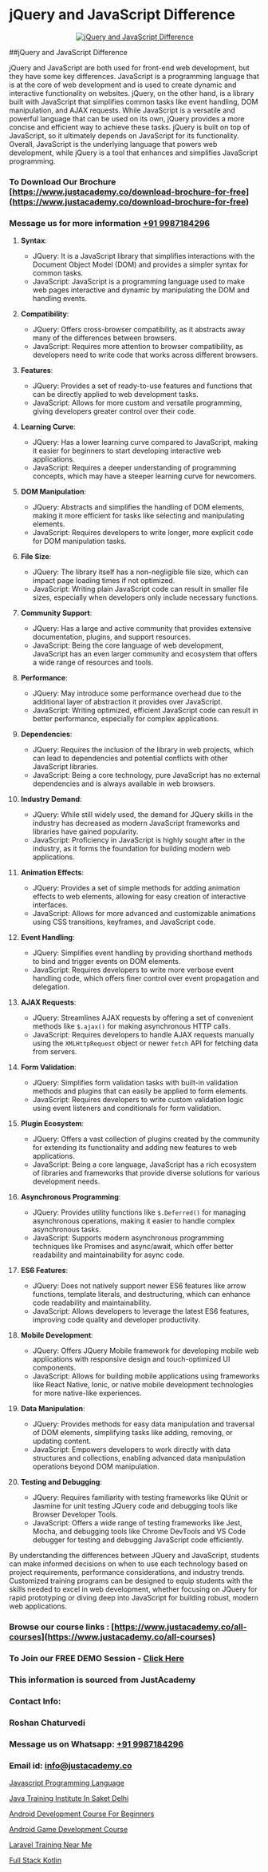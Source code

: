 # jQuery and JavaScript Difference

<p align="center">
  <a href="https://justacademy.co/course-detail/javascript-training">
    <img src="https://justacademy.co/storage2/course_image/1676636853_course_image.webp" alt="jQuery and JavaScript Difference">
  </a>
</p>
##jQuery and JavaScript Difference

jQuery and JavaScript are both used for front-end web development, but they have some key differences. JavaScript is a programming language that is at the core of web development and is used to create dynamic and interactive functionality on websites. jQuery, on the other hand, is a library built with JavaScript that simplifies common tasks like event handling, DOM manipulation, and AJAX requests. While JavaScript is a versatile and powerful language that can be used on its own, jQuery provides a more concise and efficient way to achieve these tasks. jQuery is built on top of JavaScript, so it ultimately depends on JavaScript for its functionality. Overall, JavaScript is the underlying language that powers web development, while jQuery is a tool that enhances and simplifies JavaScript programming.
### To Download Our Brochure [https://www.justacademy.co/download-brochure-for-free](https://www.justacademy.co/download-brochure-for-free)
### Message us for more information [+91 9987184296](https://api.whatsapp.com/send?phone=919987184296)
1) **Syntax**:  
   - JQuery: It is a JavaScript library that simplifies interactions with the Document Object Model (DOM) and provides a simpler syntax for common tasks.
   - JavaScript: JavaScript is a programming language used to make web pages interactive and dynamic by manipulating the DOM and handling events.

2) **Compatibility**:
   - JQuery: Offers cross-browser compatibility, as it abstracts away many of the differences between browsers.
   - JavaScript: Requires more attention to browser compatibility, as developers need to write code that works across different browsers.

3) **Features**:
   - JQuery: Provides a set of ready-to-use features and functions that can be directly applied to web development tasks.
   - JavaScript: Allows for more custom and versatile programming, giving developers greater control over their code.

4) **Learning Curve**:
   - JQuery: Has a lower learning curve compared to JavaScript, making it easier for beginners to start developing interactive web applications.
   - JavaScript: Requires a deeper understanding of programming concepts, which may have a steeper learning curve for newcomers.

5) **DOM Manipulation**:
   - JQuery: Abstracts and simplifies the handling of DOM elements, making it more efficient for tasks like selecting and manipulating elements.
   - JavaScript: Requires developers to write longer, more explicit code for DOM manipulation tasks.

6) **File Size**:
   - JQuery: The library itself has a non-negligible file size, which can impact page loading times if not optimized.
   - JavaScript: Writing plain JavaScript code can result in smaller file sizes, especially when developers only include necessary functions.

7) **Community Support**:
   - JQuery: Has a large and active community that provides extensive documentation, plugins, and support resources.
   - JavaScript: Being the core language of web development, JavaScript has an even larger community and ecosystem that offers a wide range of resources and tools.

8) **Performance**:
   - JQuery: May introduce some performance overhead due to the additional layer of abstraction it provides over JavaScript.
   - JavaScript: Writing optimized, efficient JavaScript code can result in better performance, especially for complex applications.

9) **Dependencies**:
   - JQuery: Requires the inclusion of the library in web projects, which can lead to dependencies and potential conflicts with other JavaScript libraries.
   - JavaScript: Being a core technology, pure JavaScript has no external dependencies and is always available in web browsers.

10) **Industry Demand**:
    - JQuery: While still widely used, the demand for JQuery skills in the industry has decreased as modern JavaScript frameworks and libraries have gained popularity.
    - JavaScript: Proficiency in JavaScript is highly sought after in the industry, as it forms the foundation for building modern web applications.

11) **Animation Effects**:
    - JQuery: Provides a set of simple methods for adding animation effects to web elements, allowing for easy creation of interactive interfaces.
    - JavaScript: Allows for more advanced and customizable animations using CSS transitions, keyframes, and JavaScript code.

12) **Event Handling**:
    - JQuery: Simplifies event handling by providing shorthand methods to bind and trigger events on DOM elements.
    - JavaScript: Requires developers to write more verbose event handling code, which offers finer control over event propagation and delegation.

13) **AJAX Requests**:
    - JQuery: Streamlines AJAX requests by offering a set of convenient methods like `$.ajax()` for making asynchronous HTTP calls.
    - JavaScript: Requires developers to handle AJAX requests manually using the `XMLHttpRequest` object or newer `fetch` API for fetching data from servers.

14) **Form Validation**:
    - JQuery: Simplifies form validation tasks with built-in validation methods and plugins that can easily be applied to form elements.
    - JavaScript: Requires developers to write custom validation logic using event listeners and conditionals for form validation.

15) **Plugin Ecosystem**:
    - JQuery: Offers a vast collection of plugins created by the community for extending its functionality and adding new features to web applications.
    - JavaScript: Being a core language, JavaScript has a rich ecosystem of libraries and frameworks that provide diverse solutions for various development needs.

16) **Asynchronous Programming**:
    - JQuery: Provides utility functions like `$.Deferred()` for managing asynchronous operations, making it easier to handle complex asynchronous tasks.
    - JavaScript: Supports modern asynchronous programming techniques like Promises and async/await, which offer better readability and maintainability for async code.

17) **ES6 Features**:
    - JQuery: Does not natively support newer ES6 features like arrow functions, template literals, and destructuring, which can enhance code readability and maintainability.
    - JavaScript: Allows developers to leverage the latest ES6 features, improving code quality and developer productivity.

18) **Mobile Development**:
    - JQuery: Offers JQuery Mobile framework for developing mobile web applications with responsive design and touch-optimized UI components.
    - JavaScript: Allows for building mobile applications using frameworks like React Native, Ionic, or native mobile development technologies for more native-like experiences.

19) **Data Manipulation**:
    - JQuery: Provides methods for easy data manipulation and traversal of DOM elements, simplifying tasks like adding, removing, or updating content.
    - JavaScript: Empowers developers to work directly with data structures and collections, enabling advanced data manipulation operations beyond DOM manipulation.

20) **Testing and Debugging**:
    - JQuery: Requires familiarity with testing frameworks like QUnit or Jasmine for unit testing JQuery code and debugging tools like Browser Developer Tools.
    - JavaScript: Offers a wide range of testing frameworks like Jest, Mocha, and debugging tools like Chrome DevTools and VS Code debugger for testing and debugging JavaScript code efficiently. 

By understanding the differences between JQuery and JavaScript, students can make informed decisions on when to use each technology based on project requirements, performance considerations, and industry trends. Customized training programs can be designed to equip students with the skills needed to excel in web development, whether focusing on JQuery for rapid prototyping or diving deep into JavaScript for building robust, modern web applications.

### Browse our course links : [https://www.justacademy.co/all-courses](https://www.justacademy.co/all-courses) 
### To Join our FREE DEMO Session - [Click Here](https://www.justacademy.co/register-for-course-demo)


### This information is sourced from JustAcademy
### Contact Info:
### Roshan Chaturvedi
### Message us on Whatsapp: [+91 9987184296](https://api.whatsapp.com/send?phone=919987184296)
### Email id: [info@justacademy.co](mailto:info@justacademy.co)
                
[Javascript Programming Language](https://www.linkedin.com/pulse/javascript-programming-language-justacademy-mumbai-fvzpc?trackingId=3qvitkip90TF6XT9lELseQ%3D%3D&lipi=urn%3Ali%3Apage%3Ad_flagship3_showcase_admin%3Bwznj2UNcTieGGkSiw6VF5Q%3D%3D)

[Java Training Institute In Saket Delhi](https://www.linkedin.com/pulse/java-training-institute-saket-delhi-justacademy-hyderabad-ssxve?trackingId=EGGJNYo1hhwF%2BfmRHN0vtQ%3D%3D&lipi=urn%3Ali%3Apage%3Ad_flagship3_company_admin%3BvVOqf8C4SxiY2jOCpJpYGg%3D%3D)

[Android Development Course For Beginners](https://medium.com/@akanshapatil/android-development-course-for-beginners-0ff760ecabd7)

[Android Game Development Course](https://medium.com/@shivamja27/android-game-development-course-ef5524b69b39)

[Laravel Training Near Me](https://justacademyin.github.io/justacademy/laravel-training-near-me)

[Full Stack Kotlin](https://justacademyin.github.io/Articles/Full-Stack-Kotlin)

